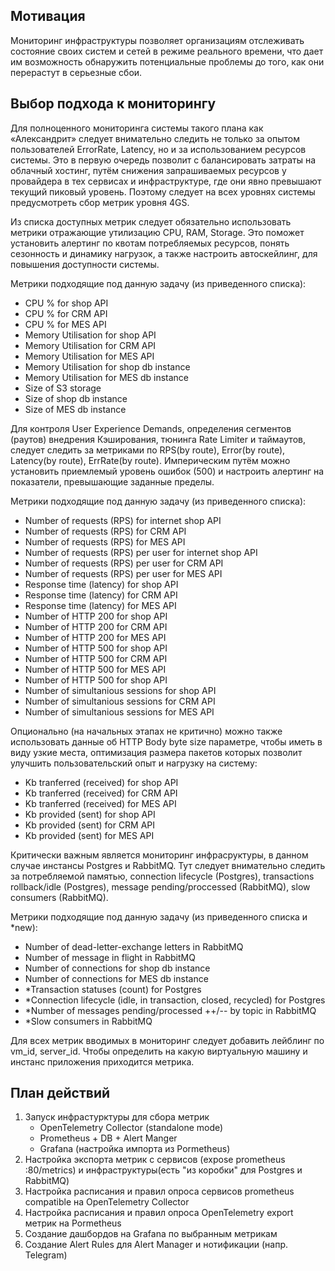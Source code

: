 ## Мотивация

Мониторинг инфраструктуры позволяет организациям отслеживать состояние своих систем и сетей в режиме реального времени, что дает им возможность обнаружить потенциальные проблемы до того, как они перерастут в серьезные сбои.

## Выбор подхода к мониторингу

Для полноценного мониторинга системы такого плана как «Александрит» следует внимательно следить не только за
опытом пользователей ErrorRate, Latency, но и за использованием ресурсов системы. Это в первую очередь позволит с балансировать затраты на облачный хостинг, путём снижения запрашиваемых ресурсов у провайдера в тех сервисах и инфраструктуре, где они явно превышают текущий пиковый уровень. Поэтому следует на всех уровнях системы предусмотреть сбор метрик уровня 4GS.

Из списка доступных метрик следует обязательно использовать метрики отражающие утилизацию CPU, RAM, Storage. Это поможет установить алертинг по квотам потребляемых ресурсов, понять сезонность и динамику нагрузок, а также настроить автоскейлинг, для повышения доступности системы.

Метрики подходящие под данную задачу (из приведенного списка):

- CPU % for shop API
- CPU % for CRM API
- CPU % for MES API
- Memory Utilisation for shop API
- Memory Utilisation for CRM API
- Memory Utilisation for MES API
- Memory Utilisation for shop db instance
- Memory Utilisation for MES db instance
- Size of S3 storage
- Size of shop db instance
- Size of MES db instance

Для контроля User Experience Demands, определения сегментов (раутов) внедрения Кэширования, тюнинга Rate Limiter и таймаутов, следует следить за метриками по RPS(by route), Error(by route), Latency(by route), ErrRate(by route). Империческим путём можно установить приемлемый уровень ошибок (500) и настроить алертинг на показатели, превышающие заданные пределы.

Метрики подходящие под данную задачу (из приведенного списка):

- Number of requests (RPS) for internet shop API
- Number of requests (RPS) for CRM API
- Number of requests (RPS) for MES API
- Number of requests (RPS) per user for internet shop API
- Number of requests (RPS) per user for CRM API
- Number of requests (RPS) per user for MES API
- Response time (latency) for shop API
- Response time (latency) for CRM API
- Response time (latency) for MES API
- Number of HTTP 200 for shop API
- Number of HTTP 200 for CRM API
- Number of HTTP 200 for MES API
- Number of HTTP 500 for shop API
- Number of HTTP 500 for CRM API
- Number of HTTP 500 for MES API
- Number of HTTP 500 for shop API
- Number of simultanious sessions for shop API
- Number of simultanious sessions for CRM API
- Number of simultanious sessions for MES API

Опционально (на начальных этапах не критично) можно также использовать данные об HTTP Body byte size параметре, чтобы
иметь в виду узкие места, оптимизация размера пакетов которых позволит улучшить пользовательский опыт и нагрузку на систему:

- Kb tranferred (received) for shop API
- Kb tranferred (received) for CRM API
- Kb tranferred (received) for MES API
- Kb provided (sent) for shop API
- Kb provided (sent) for CRM API
- Kb provided (sent) for MES API

Критически важным является мониторинг инфрасруктуры, в данном случае инстансы Postgres и RabbitMQ. Тут следует внимательно следить за потребляемой памятью, connection lifecycle (Postgres), transactions rollback/idle (Postgres), message pending/proccessed (RabbitMQ), slow consumers (RabbitMQ).

Метрики подходящие под данную задачу (из приведенного списка и *new):

- Number of dead-letter-exchange letters in RabbitMQ
- Number of message in flight in RabbitMQ
- Number of connections for shop db instance
- Number of connections for MES db instance
- *Transaction statuses (count) for Postgres
- *Connection lifecycle (idle, in transaction, closed, recycled) for Postgres
- *Number of messages pending/processed ++/-- by topic in RabbitMQ
- *Slow consumers in RabbitMQ

Для всех метрик вводимых в мониторинг следует добавить лейблинг по vm_id, server_id. Чтобы определить на какую виртуальную машину и инстанс приложения приходится метрика.

## План действий

1. Запуск инфрастурктуры для сбора метрик
    - OpenTelemetry Collector (standalone mode)
    - Prometheus + DB + Alert Manger
    - Grafana (настройка импорта из Pormetheus)
2. Настройка экспорта метрик с сервисов (expose prometheus :80/metrics) и инфраструктуры(есть "из коробки" для Postgres и RabbitMQ)
3. Настройка расписания и правил опроса сервисов prometheus compatible на OpenTelemetry Collector
4. Настройка расписания и правил опроса OpenTelemetry export метрик на Pormetheus
5. Создание дашбордов на Grafana по выбранным метрикам
6. Создание Alert Rules для Alert Manager и нотификации (напр. Telegram)